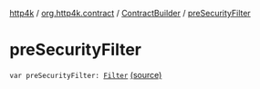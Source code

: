 [http4k](../../index.md) / [org.http4k.contract](../index.md) / [ContractBuilder](index.md) / [preSecurityFilter](./pre-security-filter.md)

# preSecurityFilter

`var preSecurityFilter: `[`Filter`](../../org.http4k.core/-filter/index.md) [(source)](https://github.com/http4k/http4k/blob/master/http4k-contract/src/main/kotlin/org/http4k/contract/extensions.kt#L25)